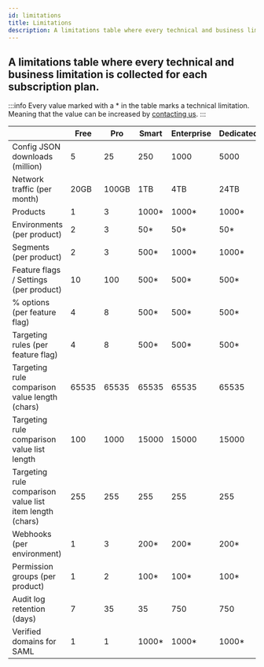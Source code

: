 ```yaml
---
id: limitations
title: Limitations
description: A limitations table where every technical and business limitation is collected for each subscription plan.
---
```


## A limitations table where every technical and business limitation is collected for each subscription plan.

:::info Every value marked with a \* in the table marks a technical limitation. Meaning that the value can be increased by [contacting us](https://configcat.com/support/).
:::

|                                                          | Free  | Pro   | Smart  | Enterprise | Dedicated | Student | Teacher |
| -------------------------------------------------------- | ----- | ----- | ------ | ---------- | --------- | ------- | ------- |
| Config JSON downloads (million)                          | 5     | 25    | 250    | 1000       | 5000      | 25      | 5       |
| Network traffic (per month)                              | 20GB  | 100GB | 1TB    | 4TB        | 24TB      | 100GB   | 100GB   |
| Products                                                 | 1     | 3     | 1000\* | 1000\*     | 1000\*    | 3       | 1000    |
| Environments (per product)                               | 2     | 3     | 50\*   | 50\*       | 50\*      | 3       | 2       |
| Segments (per product)                                   | 2     | 3     | 500\*  | 1000\*     | 1000\*    | 3       | 3       |
| Feature flags / Settings (per product)                   | 10    | 100   | 500\*  | 500\*      | 500\*     | 1000    | 10      |
| % options (per feature flag)                             | 4     | 8     | 500\*  | 500\*      | 500\*     | 8       | 4       |
| Targeting rules (per feature flag)                       | 4     | 8     | 500\*  | 500\*      | 500\*     | 8       | 4       |
| Targeting rule comparison value length (chars)           | 65535 | 65535 | 65535  | 65535      | 65535     | 65535   | 65535   |
| Targeting rule comparison value list length              | 100   | 1000  | 15000  | 15000      | 15000     | 1000    | 1000    |
| Targeting rule comparison value list item length (chars) | 255   | 255   | 255    | 255        | 255       | 255     | 255     |
| Webhooks (per environment)                               | 1     | 3     | 200\*  | 200\*      | 200\*     | 3       | 1       |
| Permission groups (per product)                          | 1     | 2     | 100\*  | 100\*      | 100\*     | 2       | 3       |
| Audit log retention (days)                               | 7     | 35    | 35     | 750        | 750       | 35      | 7       |
| Verified domains for SAML                                | 1     | 1     | 1000\* | 1000\*     | 1000\*    | 1       | 1       |
